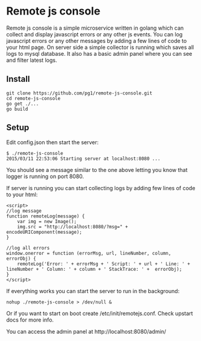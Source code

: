 # Remote js console

Remote js console is a simple microservice written in golang which can collect and display javascript errors or any other js events. You can log javascript errors or any other messages by adding a few lines of code to your html page. On server side a simple collector is running which saves all logs to mysql database. It also has a basic admin panel where you can see and filter latest logs.  


## Install

~~~~~
git clone https://github.com/pg1/remote-js-console.git
cd remote-js-console
go get ./...
go build
~~~~~

## Setup

Edit config.json then start the server:

```
$ ./remote-js-console
2015/03/11 22:53:06 Starting server at localhost:8080 ...
```

You should see a message similar to the one above letting you know that logger is running on port 8080.

If server is running you can start collecting logs by adding few lines of code to your html:

~~~~~
<script>
//log message
function remoteLog(message) {
    var img = new Image();
    img.src = "http://localhost:8080/?msg=" + encodeURIComponent(message);
}

//log all errors
window.onerror = function (errorMsg, url, lineNumber, column, errorObj) {
    remoteLog('Error: ' + errorMsg + ' Script: ' + url + ' Line: ' + lineNumber + ' Column: ' + column + ' StackTrace: ' +  errorObj);
}
</script>
~~~~~

If everything works you can start the server to run in the background:
~~~~~
nohup ./remote-js-console > /dev/null & 
~~~~~

Or if you want to start on boot create /etc/init/remotejs.conf. Check upstart docs for more info.


You can access the admin panel at http://localhost:8080/admin/
